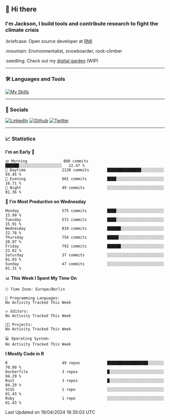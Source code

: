 ## :wave: Hi there
### I'm Jackson, I build tools and contribute research to fight the climate crisis
<p> :briefcase: Open source developer at <a href="https://rmi.org/" alt="RMI">RMI</a></p>
<p> :mountain: Environmentalist, snowboarder, rock-climber</p>
<p> :seedling: Check out my <a href="https://jdhoffa.github.io/" alt="digital garden">digital garden</a> (WIP) </p>

---

### :hammer_and_wrench: Languages and Tools

[![My Skills](https://skillicons.dev/icons?i=r,python,rust,js,html,css,postgresql,neovim,azure,docker,git&perline=6&theme=dark)](https://skillicons.dev)

---

### :iphone: Socials

[![LinkedIn](https://skillicons.dev/icons?i=linkedin&theme=dark)](https://www.linkedin.com/in/jackson-hoffart/) 
[![Github](https://skillicons.dev/icons?i=github&theme=dark)](https://github.com/jdhoffa) 
[![Twitter](https://skillicons.dev/icons?i=twitter&theme=dark)](https://twitter.com/jdhoffart) 

---

### :chart_with_upwards_trend: Statistics

 
<!--START_SECTION:waka-->
**I'm an Early 🐤** 

```text
🌞 Morning                808 commits         ██████░░░░░░░░░░░░░░░░░░░   22.47 % 
🌆 Daytime                2138 commits        ███████████████░░░░░░░░░░   59.45 % 
🌃 Evening                601 commits         ████░░░░░░░░░░░░░░░░░░░░░   16.71 % 
🌙 Night                  49 commits          ░░░░░░░░░░░░░░░░░░░░░░░░░   01.36 % 
```
📅 **I'm Most Productive on Wednesday** 

```text
Monday                   575 commits         ████░░░░░░░░░░░░░░░░░░░░░   15.99 % 
Tuesday                  572 commits         ████░░░░░░░░░░░░░░░░░░░░░   15.91 % 
Wednesday                819 commits         ██████░░░░░░░░░░░░░░░░░░░   22.78 % 
Thursday                 754 commits         █████░░░░░░░░░░░░░░░░░░░░   20.97 % 
Friday                   792 commits         ██████░░░░░░░░░░░░░░░░░░░   22.02 % 
Saturday                 37 commits          ░░░░░░░░░░░░░░░░░░░░░░░░░   01.03 % 
Sunday                   47 commits          ░░░░░░░░░░░░░░░░░░░░░░░░░   01.31 % 
```


📊 **This Week I Spent My Time On** 

```text
🕑︎ Time Zone: Europe/Berlin

💬 Programming Languages: 
No Activity Tracked This Week

🔥 Editors: 
No Activity Tracked This Week

🐱‍💻 Projects: 
No Activity Tracked This Week

💻 Operating System: 
No Activity Tracked This Week
```

**I Mostly Code in R** 

```text
R                        49 repos            ██████████████████░░░░░░░   70.00 % 
Dockerfile               3 repos             █░░░░░░░░░░░░░░░░░░░░░░░░   04.29 % 
Rust                     3 repos             █░░░░░░░░░░░░░░░░░░░░░░░░   04.29 % 
SCSS                     1 repo              ░░░░░░░░░░░░░░░░░░░░░░░░░   01.43 % 
Ruby                     1 repo              ░░░░░░░░░░░░░░░░░░░░░░░░░   01.43 % 
```




 Last Updated on 19/04/2024 18:35:03 UTC
<!--END_SECTION:waka-->
